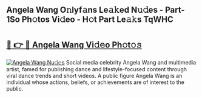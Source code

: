 ## Angela Wang O𝚗lyf𝚊ns Le𝚊𝚔ed N𝚞𝚍es - Part-1So Ph𝚘tos Vi𝚍eo - H𝚘t Part Le𝚊𝚔s TqWHC

# <h2><a href="http://hf3vsp.feru.top/?c=Angela+Wang">🔗 👉 🔴 Angela Wang Vi𝚍𝚎o Ph𝚘t𝚘𝚜</a></h2>

[![Angela Wang Nu𝚍𝚎s](https://i.imgur.com/0TWrTi3.gif)](http://hf3vsp.feru.top/?c=Angela+Wang)
Social media celebrity Angela Wang and multimedia artist, famed for publishing dance and lifestyle-focused content through viral dance trends and short videos. A public figure Angela Wang is an individual whose actions, beliefs, or achievements are of interest to the public. 
